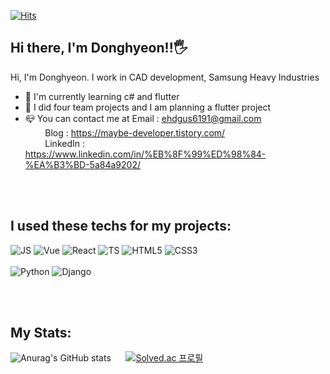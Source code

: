 [![Hits](https://hits.seeyoufarm.com/api/count/incr/badge.svg?url=https%3A%2F%2Fgithub.com%2FFreeBono&count_bg=%23CCF3FF&title_bg=%230080FF&icon=&icon_color=%23E7E7E7&title=hits&edge_flat=false)](https://hits.seeyoufarm.com)
## Hi there, I'm Donghyeon!!🖐

 Hi, I'm Donghyeon. I work in CAD development, Samsung Heavy Industries
 + 📖 I'm currently learning c# and flutter
 + 📜 I did four team projects and I am planning a flutter project
 + 📪 You can contact me at Email : <ehdgus6191@gmail.com> <br/>
       &nbsp;&nbsp;&nbsp;&nbsp;&nbsp;&nbsp;&nbsp;&nbsp;Blog : <https://maybe-developer.tistory.com/>  <br/>
       &nbsp;&nbsp;&nbsp;&nbsp;&nbsp;&nbsp;&nbsp;&nbsp;LinkedIn : <https://www.linkedin.com/in/%EB%8F%99%ED%98%84-%EA%B3%BD-5a84a9202/>
   

<br></br>

## I used these techs for my projects:
![JS](https://img.shields.io/badge/JavaScript-F7DF1E.svg?&style=for-the-badge&logo=JavaScript&logoColor=white)
![Vue](https://img.shields.io/badge/Vue.js-4FC08D.svg?&style=for-the-badge&logo=Vue.js&logoColor=white)
![React](https://img.shields.io/badge/React-61DAFB.svg?&style=for-the-badge&logo=React&logoColor=white)
![TS](https://img.shields.io/badge/TypeScript-3178C6.svg?&style=for-the-badge&logo=TypeScript&logoColor=white)
![HTML5](https://img.shields.io/badge/HTML5-E34F26.svg?&style=for-the-badge&logo=HTML5&logoColor=white)
![CSS3](https://img.shields.io/badge/CSS3-1572B6.svg?&style=for-the-badge&logo=CSS3&logoColor=white)
<br></br>
![Python](https://img.shields.io/badge/Python-3776AB.svg?&style=for-the-badge&logo=Python&logoColor=white)
![Django](https://img.shields.io/badge/Django-092E20.svg?&style=for-the-badge&logo=Django&logoColor=white)



<br></br>

## My Stats:
![Anurag's GitHub stats](https://github-readme-stats.vercel.app/api?username=FreeBono&show_icons=true)    &nbsp;&nbsp;&nbsp;&nbsp;       [![Solved.ac
프로필](http://mazassumnida.wtf/api/v2/generate_badge?boj=ehdgus619)](https://solved.ac/ehdgus619)



<!---
FreeBono/FreeBono is a ✨ special ✨ repository because its `README.md` (this file) appears on your GitHub profile.
You can click the Preview link to take a look at your changes.
--->
